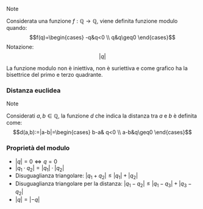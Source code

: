 >[!note]
>Considerata una funzione $f: \mathbb{Q}\to \mathbb{Q}$, viene definita funzione modulo quando: $$f(q)=\begin{cases}
-q&q<0 \\
q&q\geq0
\end{cases}$$
>Notazione:
>$$|q|$$


La funzione modulo non è iniettiva, non è suriettiva e come grafico ha la bisettrice del primo e terzo quadrante.

### Distanza euclidea
>[!note]
>Considerati $a,b\in\mathbb{Q}$, la funzione $d$ che indica la distanza tra $a$ e $b$ è definita come:
>$$d(a,b):=|a-b|=\begin{cases}
b-a& q<0 \\
a-b&q\geq0
\end{cases}$$

### Proprietà del modulo
- $|q|=0\iff q=0$
- $|q_{1}\cdot q_{2}|= |q_{1}|\cdot |q_{2}|$
- Disuguaglianza triangolare: $|q_{1}+q_{2}|\leq |q_{1}|+|q_{2}|$
- Disuguaglianza triangolare per la distanza: $|q_{1}-q_{2}|\leq |q_{1}-q_{3}|+|q_{3}-q_{2}|$
- $|q|=|-q|$

